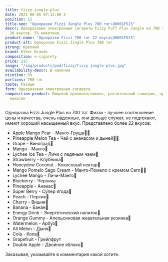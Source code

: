 ```yaml
---
title: fizzy-jungle-plus
date: 2021-06-05 07:12:00 Z
position: 11
title-seo: "Одноразки Fizzi Jungle Plus 700 тяг\U0001F525"
descr: Одноразовые электронные сигареты Fizzy Puff Plus Jungle на 700 затяжек. Более
  30 вкусов. 5% никотина.
product-name: "Одноразки Fizzi 700 тяг 22 вкуса\U0001F525"
product-alt: Одноразки Fizzi Jingle Plus 700 тяг
strong: Крепкий
brand: Other Brands
composition: e-sigarety
price: 215
image: "/img/products/pod/fizzy/fizzy-jungle-plus.jpg"
availability-descr: В наличии
nicotine: 5%
portions: 700 тяг
taste: Разные
form: Одноразовая электронная сигарета
composition-product: Пищевой пропиленгликоль, растительный глицерин, ароматизатор,
  никотин
---
```


Одноразка Fizzi Jungle Plus на 700 тяг. 
Физзи - лучшее соотношение цены и качества, очень надежные, они дольше служат, не подтекают, имеют хороший насыщенный вкус.
Представлено более 22 вкусов:
<ul>
	<li>Apple Mango Pear - Манго-Груша🥭🍐</li>
	<li>Pineapple Melon Tea - Чай с ананасом и дыней🍍🍈</li>
	<li>Grape - Виноград🍇</li>
	<li>Mango - Манго🥭</li>
	<li>Lychee Ice Tea - Личи с ледяным чаем🍵</li>
	<li>Strawberry - Клубника🍓</li>
	<li>Honeydew Coconut - Кокосовый нектар🥥</li>
	<li>Mango Pomelo Sago Cream - Манго-Помело с кремом Саго🥭🍧</li>
	<li>Lychee Mango - Личи-Манго🥭</li>
	<li>Blueberry - Черника</li>
	<li>Pineapple - Ананас🍍</li>
	<li>Super Berry - Супер ягода🍇</li>
	<li>Peach - Персик🍑</li>
	<li>Cherry - Вишня🍒</li>
	<li>Banana - Банан🍌</li>
	<li>Energy Drink - Энергетический напиток🧃</li>
	<li>Orange Gummy - Апельсиновая жевательная резинка🍊</li>
	<li>Watermelon - Арбуз🍉</li>
	<li>All Melon - Дыня🍈</li>
	<li>Cola - Кола🥤</li>
	<li>Grapefruit - Грейпфрут</li>
	<li>Double Apple - Двойное яблоко🍏</li>
</ul>

Заказывая, указывайте в комментария какой хотите.